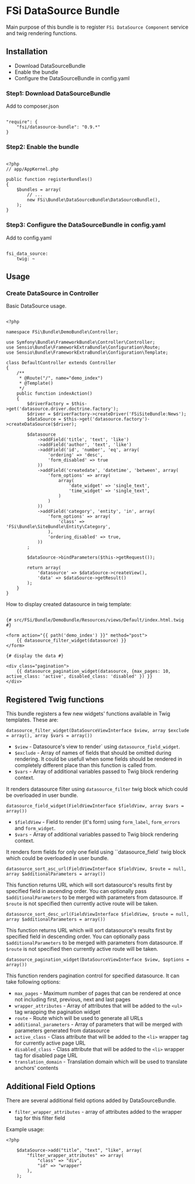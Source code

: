 # FSi DataSource Bundle #

Main purpose of this bundle is to register ``FSi DataSource Component`` service 
and twig rendering functions. 

## Installation ##

* Download DataSourceBundle
* Enable the bundle
* Configure the DataSourceBundle in config.yaml 

### Step1: Download DataSourceBundle ###

Add to composer.json 

```

"require": {
    "fsi/datasource-bundle": "0.9.*"
}

```

### Step2: Enable the bundle ###

```
    
<?php
// app/AppKernel.php

public function registerBundles()
{
    $bundles = array(
        // ...
        new FSi\Bundle\DataSourceBundle\DataSourceBundle(),
    );
}

```

### Step3: Configure the DataSourceBundle in config.yaml ###

Add to config.yaml 

```
    
fsi_data_source: 
    twig: ~

```

## Usage ##

### Create DataSource in Controller ###

Basic DataSource usage.

```

<?php

namespace FSi\Bundle\DemoBundle\Controller;

use Symfony\Bundle\FrameworkBundle\Controller\Controller;
use Sensio\Bundle\FrameworkExtraBundle\Configuration\Route;
use Sensio\Bundle\FrameworkExtraBundle\Configuration\Template;

class DefaultController extends Controller
{
    /**
     * @Route("/", name="demo_index")
     * @Template()
     */
    public function indexAction()
    {
        $driverFactory = $this->get('datasource.driver.doctrine.factory');
        $driver = $driverFactory->createDriver('FSiSiteBundle:News');
        $dataSource = $this->get('datasource.factory')->createDataSource($driver);

        $datasource
            ->addField('title', 'text', 'like')
            ->addField('author', 'text', 'like')
            ->addField('id', 'number', 'eq', array(
                'ordering' => 'desc',
                'form_disabled' => true
            ))
            ->addField('createdate', 'datetime', 'between', array(
                'form_options' => array(
                    array(
                        'date_widget' => 'single_text',
                        'time_widget' => 'single_text',
                    )
                )
            ))
            ->addField('category', 'entity', 'in', array(
                'form_options' => array(
                    'class' => 'FSi\Bundle\SiteBundle\Entity\Category',
                ),
                'ordering_disabled' => true,
            ))
        ;

        $dataSource->bindParameters($this->getRequest());

        return array(
            'datasource' => $dataSource->createView(),
            'data' => $dataSource->getResult()
        );
    }
}

```

How to display created datasource in twig template: 

```

{# src/FSi/Bundle/DemoBundle/Resources/views/Default/index.html.twig #}

<form action="{{ path('demo_index') }}" method="post">
    {{ datasource_filter_widget(datasource) }}
</form>

{# display the data #}

<div class="pagination">
    {{ datasource_pagination_widget(datasource, {max_pages: 10, active_class: 'active', disabled_class: 'disabled' }) }}
</div>

```

## Registered Twig functions ##

This bundle registers a few new widgets' functions available in Twig templates. These are:

``datasource_filter_widget(DataSourceViewInterface $view, array $exclude = array(), array $vars = array())``

* ``$view`` - Datasource's view to render` using ``datasource_field_widget``.
* ``$exclude`` - Array of names of fields that should be omitted during rendering. It could be usefull when some fields should be
  rendered in completely different place than this function is called from.
* ``$vars`` - Array of additional variables passed to Twig block rendering context.

It renders datasource filter using ``datasource_filter`` twig block which could be overloaded in user bundle.

``datasource_field_widget(FieldViewInterface $fieldView, array $vars = array())``

* ``$fieldView`` - Field to render (it's form) using ``form_label``, ``form_errors`` and ``form_widget``.
* ``$vars`` - Array of additional variables passed to Twig block rendering context.

It renders form fields for only one field using ``datasource_field` twig block  which could be overloaded in user bundle.

``datasource_sort_asc_url(FieldViewInterface $fieldView, $route = null, array $additionalParameters = array())``

This function returns URL which will sort datasource's results first by specified field in ascending order. You can optionally
pass ``$additionalParameters`` to be merged with parameters from datasource. If ``$route`` is not specified then currently active
route will be taken.

``datasource_sort_desc_url(FieldViewInterface $fieldView, $route = null, array $additionalParameters = array())``

This function returns URL which will sort datasource's results first by specified field in descending order. You can optionally
pass ``$additionalParameters`` to be merged with parameters from datasource. If ``$route`` is not specified then currently active
route will be taken.

``datasource_pagination_widget(DataSourceViewInterface $view, $options = array())``

This function renders pagination control for specified datasource. It can take following options:

* ``max_pages`` - Maximum number of pages that can be rendered at once not including first, previous, next and last pages
* ``wrapper_attributes`` - Array of attributes that will be added to the ``<ul>`` tag wrapping the pagination widget
* ``route`` - Route which will be used to generate all URLs
* ``additional_parameters`` - Array of parameters that will be merged with parameters generated from datasource
* ``active_class`` - Class attribute that will be added to the ``<li>`` wrapper tag for currently active page URL
* ``disabled_class`` - Class attribute that will be added to the ``<li>`` wrapper tag for disabled page URL
* ``translation_domain`` - Translation domain which will be used to translate anchors' contents 

## Additional Field Options ##

There are several additional field options added by DataSourceBundle.

* ``filter_wrapper_attributes`` - array of attributes added to the wrapper tag for this filter field

Example usage: 

```
<?php

    $dataSource->add("title", "text", "like", array(
        "filter_wrapper_attributes" => array(
            "class" => "div",
            "id" => "wrapper"
        ),
    );

```



